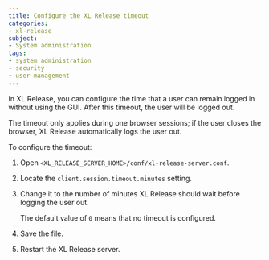 ```yaml
---
title: Configure the XL Release timeout
categories:
- xl-release
subject:
- System administration
tags:
- system administration
- security
- user management
---
```


In XL Release, you can configure the time that a user can remain logged in without using the GUI. After this timeout, the user will be logged out.

The timeout only applies during one browser sessions; if the user closes the browser, XL Release automatically logs the user out.

To configure the timeout:

1. Open `<XL_RELEASE_SERVER_HOME>/conf/xl-release-server.conf`.
1. Locate the `client.session.timeout.minutes` setting.
1. Change it to the number of minutes XL Release should wait before logging the user out.

    The default value of `0` means that no timeout is configured.

1. Save the file.
1. Restart the XL Release server.
